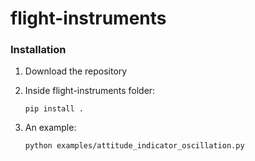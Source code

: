 # flight-instruments

### Installation



1. Download the repository 

2.
    Inside flight-instruments folder:

    ```
    pip install .
    ```
3. An example: 
    ``` 
    python examples/attitude_indicator_oscillation.py
    ``` 